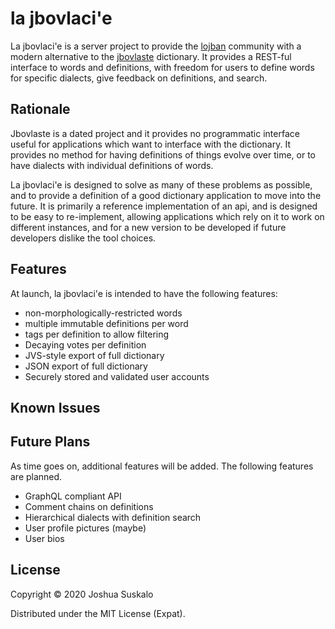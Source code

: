 # la jbovlaci'e
La jbovlaci'e is a server project to provide the
[lojban](https://mw.lojban.org/) community with a modern alternative to the
[jbovlaste](https://jbovlaste.lojban.org/) dictionary. It provides a REST-ful
interface to words and definitions, with freedom for users to define words for
specific dialects, give feedback on definitions, and search.

## Rationale
Jbovlaste is a dated project and it provides no programmatic interface useful
for applications which want to interface with the dictionary. It provides no
method for having definitions of things evolve over time, or to have dialects
with individual definitions of words.

La jbovlaci'e is designed to solve as many of these problems as possible, and to
provide a definition of a good dictionary application to move into the future.
It is primarily a reference implementation of an api, and is designed to be easy
to re-implement, allowing applications which rely on it to work on different
instances, and for a new version to be developed if future developers dislike
the tool choices.

## Features
At launch, la jbovlaci'e is intended to have the following features:

- non-morphologically-restricted words
- multiple immutable definitions per word
- tags per definition to allow filtering
- Decaying votes per definition
- JVS-style export of full dictionary
- JSON export of full dictionary
- Securely stored and validated user accounts

## Known Issues

## Future Plans
As time goes on, additional features will be added. The following features are
planned.

- GraphQL compliant API
- Comment chains on definitions
- Hierarchical dialects with definition search
- User profile pictures (maybe)
- User bios

## License

Copyright © 2020 Joshua Suskalo

Distributed under the MIT License (Expat).

